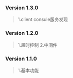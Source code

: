 
### Version 1.3.0
> 1.client consule服务发现

### Version 1.2.0
> 1.超时控制
> 2.中间件

### Version 1.1.0
> 1.基本功能